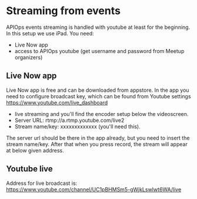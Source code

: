# Streaming from events

APIOps events streaming is handled with youtube at least for the beginning. In this setup we use iPad. You need: 
- Live Now app
- access to APIOps youtube (get username and password from Meetup organizers)


## Live Now app
Live Now app is free and can be downloaded from appstore. In the app you need to configure broadcast key, which can be found from Youtube settings https://www.youtube.com/live_dashboard 
- live streaming and you'll find the encoder setup below the videoscreen. 
- Server URL: rtmp://a.rtmp.youtube.com/live2
- Stream name/key: xxxxxxxxxxxxx (you'll need this). 

The server url should be there in the app already, but you need to insert the stream name/key. After that when you press record, the stream will appear at below given address. 

## Youtube live 
Address for live broadcast is: https://www.youtube.com/channel/UC1pBHMSm5-gWjkLswIwt6WA/live 




